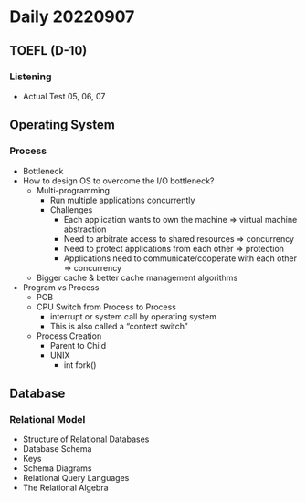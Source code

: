 Daily 20220907
===

## TOEFL (D-10)
### Listening
- Actual Test 05, 06, 07

## Operating System
### Process
- Bottleneck
- How to design OS to overcome the I/O bottleneck?
  - Multi-programming
    - Run multiple applications concurrently
    - Challenges
      - Each application wants to own the machine => virtual machine abstraction
      - Need to arbitrate access to shared resources => concurrency
      - Need to protect applications from each other => protection
      - Applications need to communicate/cooperate with each other => concurrency
  - Bigger cache & better cache management algorithms
- Program vs Process
  - PCB
  - CPU Switch from Process to Process
    - interrupt or system call by operating system
    - This is also called a “context switch”
  - Process Creation
    - Parent to Child
    - UNIX
      - int fork()

## Database
### Relational Model
- Structure of Relational Databases
- Database Schema
- Keys
- Schema Diagrams
- Relational Query Languages
- The Relational Algebra